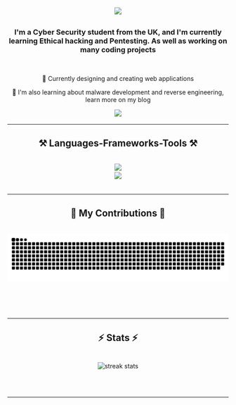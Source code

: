 
<h1 align="center">
    <img src="https://readme-typing-svg.herokuapp.com/?font=Righteous&size=35&center=true&vCenter=true&width=500&height=70&duration=4000&lines=Hi+There!+👋;+My+Is+Names+Jack!!;" />
</h1>

<h3 align="center">I'm a Cyber Security student from the UK, and I'm currently learning Ethical hacking and Pentesting. As well as working on many coding projects</h3>

<br/>

<div align="center">
 
 🔭 Currently designing and creating web applications
 
 🌱 I'm also learning about malware development and reverse engineering, learn more on my blog
 
 </div>
 
<div align="center"> 
  <a href="https://www.linkedin.com/in/jack-mcdonald-092323228/" target="_blank">
    <img src="https://img.shields.io/badge/LinkedIn-0077B5?style=for-the-badge&logo=linkedin&logoColor=white" target="_blank" />
  </a>
    <!-- Add link to portfolio once finished here -->
</div>

 <hr/>
 
<h2 align="center">⚒️ Languages-Frameworks-Tools ⚒️</h2>
<br/>
<div align="center">
    <img src="https://skillicons.dev/icons?i=github,python,javascript,c+,c#" /><br>
    <img src="https://skillicons.dev/icons?i=react,mysql,django,html,css,git" />
</div>

<br/>
<hr/>

<div align="center">
  <h2>🐍 My Contributions 🐍</h2>
  <br>
  <img alt="snake eating my contributions" src="https://raw.githubusercontent.com/salesp07/salesp07/output/github-contribution-grid-snake.svg" />
  
  <br/><br/><br/>
</div>

<hr/>

<h2 align="center">⚡ Stats ⚡</h2>
<br>
<div align=center>
  <img width=390 src="https://streak-stats.demolab.com/?user=j4ck-sh&count_private=true&theme=react&border_radius=10" alt="streak stats"/>
</div>

<br/><br/>
<hr/>


<br/>
